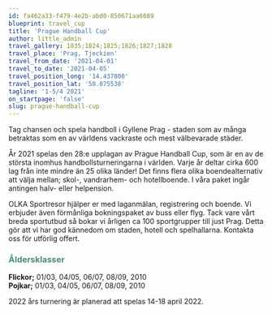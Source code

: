 ```yaml
---
id: fa462a33-f479-4e2b-abd0-850671aa6689
blueprint: travel_cup
title: 'Prague Handball Cup'
author: little_admin
travel_gallery: 1035;1824;1825;1826;1827;1828
travel_place: 'Prag, Tjeckien'
travel_from_date: '2021-04-01'
travel_to_date: '2021-04-05'
travel_position_long: '14.437800'
travel_position_lat: '50.075538'
tagline: '1-5/4 2021'
on_startpage: 'false'
slug: prague-handball-cup
---
```

<p>Tag chansen och spela handboll i Gyllene Prag - staden som av många betraktas som en av världens vackraste och mest välbevarade städer.</p>
<p>År 2021 spelas den 28:e upplagan av Prague Handball Cup, som är en av de största inomhus handbollsturneringarna i världen. Varje år deltar cirka 600 lag från inte mindre än 25 olika länder! Det finns flera olika boendealternativ att välja mellan; skol-, vandrarhem- och hotellboende. I våra paket ingår antingen halv- eller helpension.</p>
<p>OLKA Sportresor hjälper er med laganmälan, registrering och boende. Vi erbjuder även förmånliga bokningspaket av buss eller flyg. Tack vare vårt breda sportutbud så bokar vi årligen ca 100 sportgrupper till just Prag. Detta gör att vi har god kännedom om staden, hotell och spelhallarna. Kontakta oss för utförlig offert.</p>
<h3><span style="color: #4a8a7b;">Åldersklasser</span></h3>
<p><strong>Flickor;</strong> 01/03, 04/05, 06/07, 08/09, 2010<br />
<strong>Pojkar;</strong> 01/03, 04/05, 06/07, 08/09, 2010</p>
<p>2022 års turnering är planerad att spelas 14-18 april 2022.</p>
